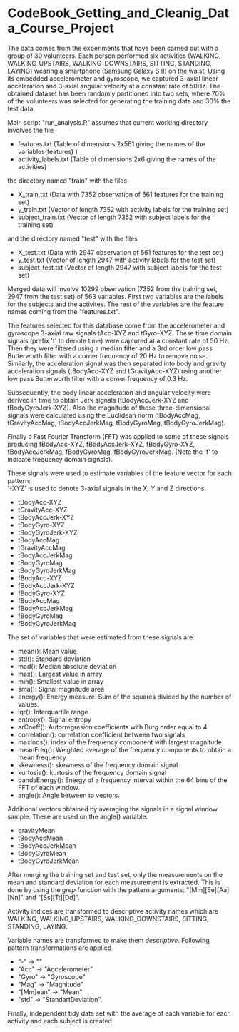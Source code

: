 # CodeBook_Getting_and_Cleanig_Data_Course_Project

The data comes from the experiments that have been carried out with a group of 30 volunteers. Each person performed six activities (WALKING, WALKING_UPSTAIRS, WALKING_DOWNSTAIRS, SITTING, STANDING, LAYING) wearing a smartphone (Samsung Galaxy S II) on the waist. Using its embedded accelerometer and gyroscope, we captured 3-axial linear acceleration and 3-axial angular velocity at a constant rate of 50Hz. The obtained dataset has been randomly partitioned into two sets, where 70% of the volunteers was selected for generating the training data and 30% the test data. 


Main script "run_analysis.R" assumes that current working directory involves the file 

- features.txt (Table of dimensions 2x561 giving the names of the variables(features) )
- activity_labels.txt (Table of dimensions 2x6 giving the names of the activities)

the directory named "train" with the files

- X_train.txt (Data with 7352 observation of 561 features for the training set)
- y_train.txt (Vector of length 7352 with activity labels for the training set)
- subject_train.txt (Vector of length 7352 with subject labels for the training set)

and the directory named "test" with the files

- X_test.txt (Data with 2947 observation of 561 features for the test set)
- y_test.txt (Vector of length 2947 with activity labels for the test set)
- subject_test.txt (Vector of length 2947 with subject labels for the test set) 

Merged data will involve 10299 observation (7352 from the training set, 2947 from the test set) of 563 variables. First two variables are the labels for the subjects and the activites. The rest of the variables are the feature names coming from the "features.txt". 

The features selected for this database come from the accelerometer and gyroscope 3-axial raw signals tAcc-XYZ and tGyro-XYZ. These time domain signals (prefix 't' to denote time) were captured at a constant rate of 50 Hz. Then they were filtered using a median filter and a 3rd order low pass Butterworth filter with a corner frequency of 20 Hz to remove noise. Similarly, the acceleration signal was then separated into body and gravity acceleration signals (tBodyAcc-XYZ and tGravityAcc-XYZ) using another low pass Butterworth filter with a corner frequency of 0.3 Hz. 

Subsequently, the body linear acceleration and angular velocity were derived in time to obtain Jerk signals (tBodyAccJerk-XYZ and tBodyGyroJerk-XYZ). Also the magnitude of these three-dimensional signals were calculated using the Euclidean norm (tBodyAccMag, tGravityAccMag, tBodyAccJerkMag, tBodyGyroMag, tBodyGyroJerkMag). 

Finally a Fast Fourier Transform (FFT) was applied to some of these signals producing fBodyAcc-XYZ, fBodyAccJerk-XYZ, fBodyGyro-XYZ, fBodyAccJerkMag, fBodyGyroMag, fBodyGyroJerkMag. (Note the 'f' to indicate frequency domain signals). 

These signals were used to estimate variables of the feature vector for each pattern:  
'-XYZ' is used to denote 3-axial signals in the X, Y and Z directions.

- tBodyAcc-XYZ
- tGravityAcc-XYZ
- tBodyAccJerk-XYZ
- tBodyGyro-XYZ
- tBodyGyroJerk-XYZ
- tBodyAccMag
- tGravityAccMag
- tBodyAccJerkMag
- tBodyGyroMag
- tBodyGyroJerkMag
- fBodyAcc-XYZ
- fBodyAccJerk-XYZ
- fBodyGyro-XYZ
- fBodyAccMag
- fBodyAccJerkMag
- fBodyGyroMag
- fBodyGyroJerkMag

The set of variables that were estimated from these signals are: 

- mean(): Mean value
- std(): Standard deviation
- mad(): Median absolute deviation 
- max(): Largest value in array
- min(): Smallest value in array
- sma(): Signal magnitude area
- energy(): Energy measure. Sum of the squares divided by the number of values. 
- iqr(): Interquartile range 
- entropy(): Signal entropy
- arCoeff(): Autorregresion coefficients with Burg order equal to 4
- correlation(): correlation coefficient between two signals
- maxInds(): index of the frequency component with largest magnitude
- meanFreq(): Weighted average of the frequency components to obtain a mean frequency
- skewness(): skewness of the frequency domain signal 
- kurtosis(): kurtosis of the frequency domain signal 
- bandsEnergy(): Energy of a frequency interval within the 64 bins of the FFT of each window.
- angle(): Angle between to vectors.

Additional vectors obtained by averaging the signals in a signal window sample. These are used on the angle() variable:

- gravityMean
- tBodyAccMean
- tBodyAccJerkMean
- tBodyGyroMean
- tBodyGyroJerkMean

After merging the training set and test set, only the measurements on the mean and standard deviation for each measurement is extracted. This is done by using the *grep* function with the pattern arguments: "[Mm][Ee][Aa][Nn]" and "[Ss][Tt][Dd]".

Activity indices are transformed to descriptive activity names which are WALKING, WALKING_UPSTAIRS, WALKING_DOWNSTAIRS, SITTING, STANDING, LAYING.

Variable names are transformed to make them *descriptive*. Following pattern transformations are applied 

- "-" -> ""
- "Acc" -> "Accelerometer"
- "Gyro" -> "Gyroscope"
- "Mag" -> "Magnitude"
- "[Mm]ean" -> "Mean"
- "std" -> "StandartDeviation".


Finally, independent tidy data set with the average of each variable for each activity and each subject is created.

     


